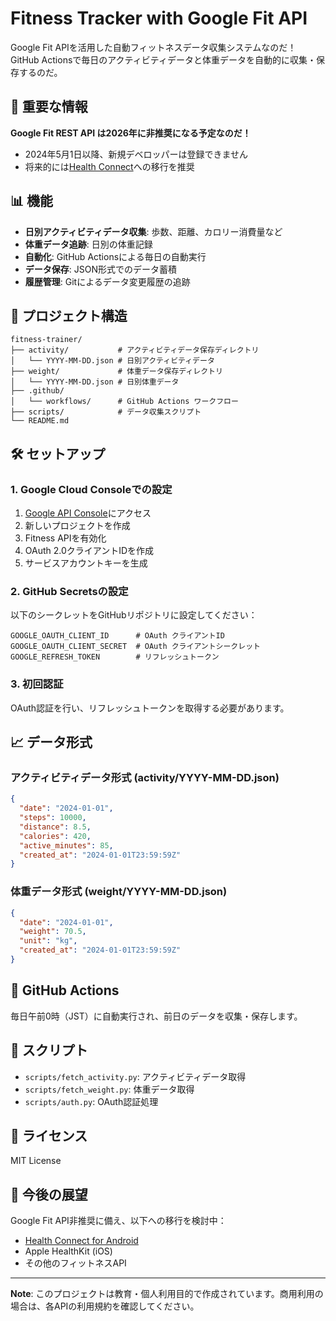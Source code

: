 # Fitness Tracker with Google Fit API

Google Fit APIを活用した自動フィットネスデータ収集システムなのだ！  
GitHub Actionsで毎日のアクティビティデータと体重データを自動的に収集・保存するのだ。

## 🚨 重要な情報

**Google Fit REST API は2026年に非推奨になる予定なのだ！**
- 2024年5月1日以降、新規デベロッパーは登録できません
- 将来的には[Health Connect](https://developer.android.com/health-and-fitness/guides/health-connect)への移行を推奨

## 📊 機能

- **日別アクティビティデータ収集**: 歩数、距離、カロリー消費量など
- **体重データ追跡**: 日別の体重記録
- **自動化**: GitHub Actionsによる毎日の自動実行
- **データ保存**: JSON形式でのデータ蓄積
- **履歴管理**: Gitによるデータ変更履歴の追跡

## 📁 プロジェクト構造

```
fitness-trainer/
├── activity/           # アクティビティデータ保存ディレクトリ
│   └── YYYY-MM-DD.json # 日別アクティビティデータ
├── weight/             # 体重データ保存ディレクトリ
│   └── YYYY-MM-DD.json # 日別体重データ
├── .github/
│   └── workflows/      # GitHub Actions ワークフロー
├── scripts/            # データ収集スクリプト
└── README.md
```

## 🛠️ セットアップ

### 1. Google Cloud Consoleでの設定

1. [Google API Console](https://console.developers.google.com/)にアクセス
2. 新しいプロジェクトを作成
3. Fitness APIを有効化
4. OAuth 2.0クライアントIDを作成
5. サービスアカウントキーを生成

### 2. GitHub Secretsの設定

以下のシークレットをGitHubリポジトリに設定してください：

```
GOOGLE_OAUTH_CLIENT_ID      # OAuth クライアントID
GOOGLE_OAUTH_CLIENT_SECRET  # OAuth クライアントシークレット
GOOGLE_REFRESH_TOKEN        # リフレッシュトークン
```

### 3. 初回認証

OAuth認証を行い、リフレッシュトークンを取得する必要があります。

## 📈 データ形式

### アクティビティデータ形式 (activity/YYYY-MM-DD.json)
```json
{
  "date": "2024-01-01",
  "steps": 10000,
  "distance": 8.5,
  "calories": 420,
  "active_minutes": 85,
  "created_at": "2024-01-01T23:59:59Z"
}
```

### 体重データ形式 (weight/YYYY-MM-DD.json)
```json
{
  "date": "2024-01-01",
  "weight": 70.5,
  "unit": "kg",
  "created_at": "2024-01-01T23:59:59Z"
}
```

## 🤖 GitHub Actions

毎日午前0時（JST）に自動実行され、前日のデータを収集・保存します。

## 🔧 スクリプト

- `scripts/fetch_activity.py`: アクティビティデータ取得
- `scripts/fetch_weight.py`: 体重データ取得
- `scripts/auth.py`: OAuth認証処理

## 📝 ライセンス

MIT License

## 🚀 今後の展望

Google Fit API非推奨に備え、以下への移行を検討中：
- [Health Connect for Android](https://developer.android.com/health-and-fitness/guides/health-connect)
- Apple HealthKit (iOS)
- その他のフィットネスAPI

---

**Note**: このプロジェクトは教育・個人利用目的で作成されています。商用利用の場合は、各APIの利用規約を確認してください。
